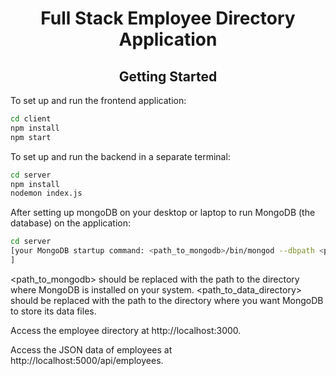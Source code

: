 <h1 align="center"> Full Stack Employee Directory Application</h1>

<h2 align="center">Getting Started</h2>

To set up and run the frontend application:

```bash
cd client
npm install
npm start 
```

To set up and run the backend in a separate terminal:

```bash
cd server
npm install
nodemon index.js  
```

After setting up mongoDB on your desktop or laptop to run MongoDB (the database) on the application:


```bash
cd server
[your MongoDB startup command: <path_to_mongodb>/bin/mongod --dbpath <path_to_data_directory>
]
```
<path_to_mongodb> should be replaced with the path to the directory where MongoDB is installed on your system.
<path_to_data_directory> should be replaced with the path to the directory where you want MongoDB to store its data files.


Access the employee directory at http://localhost:3000.

Access the JSON data of employees at http://localhost:5000/api/employees.


